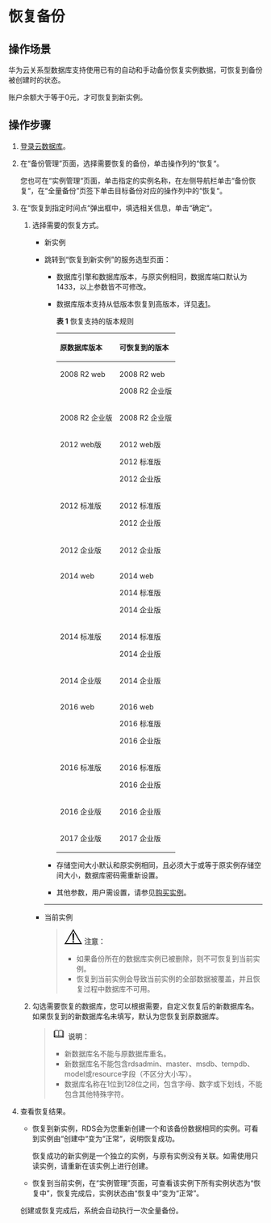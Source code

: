 # 恢复备份<a name="zh-cn_topic_0053089727"></a>

## 操作场景<a name="section51567119122258"></a>

华为云关系型数据库支持使用已有的自动和手动备份恢复实例数据，可恢复到备份被创建时的状态。

账户余额大于等于0元，才可恢复到新实例。

## 操作步骤<a name="section51247315503"></a>

1.  [登录云数据库](https://support.huaweicloud.com/qs-rds/rds_login.html)。
2.  在“备份管理”页面，选择需要恢复的备份，单击操作列的“恢复“。

    您也可在“实例管理“页面，单击指定的实例名称，在左侧导航栏单击“备份恢复“，在“全量备份”页签下单击目标备份对应的操作列中的“恢复“。

3.  在“恢复到指定时间点“弹出框中，填选相关信息，单击“确定“。
    1.  选择需要的恢复方式。
        -   新实例
        -   跳转到“恢复到新实例”的服务选型页面：
            -   数据库引擎和数据库版本，与原实例相同，数据库端口默认为1433，以上参数皆不可修改。
            -   数据库版本支持从低版本恢复到高版本，详见[表1](#table1334944713437)。

                **表 1**  恢复支持的版本规则

                <a name="table1334944713437"></a>
                <table><thead align="left"><tr id="row1134094714310"><th class="cellrowborder" valign="top" width="50%" id="mcps1.2.3.1.1"><p id="p434016479436"><a name="p434016479436"></a><a name="p434016479436"></a>原数据库版本</p>
                </th>
                <th class="cellrowborder" valign="top" width="50%" id="mcps1.2.3.1.2"><p id="p434016477435"><a name="p434016477435"></a><a name="p434016477435"></a>可恢复到的版本</p>
                </th>
                </tr>
                </thead>
                <tbody><tr id="row934134715438"><td class="cellrowborder" valign="top" width="50%" headers="mcps1.2.3.1.1 "><p id="p19340154712439"><a name="p19340154712439"></a><a name="p19340154712439"></a>2008 R2 web</p>
                </td>
                <td class="cellrowborder" valign="top" width="50%" headers="mcps1.2.3.1.2 "><p id="p93401647114313"><a name="p93401647114313"></a><a name="p93401647114313"></a>2008 R2 web</p>
                <p id="p183411547134316"><a name="p183411547134316"></a><a name="p183411547134316"></a>2008 R2 企业版 </p>
                </td>
                </tr>
                <tr id="row334116472437"><td class="cellrowborder" valign="top" width="50%" headers="mcps1.2.3.1.1 "><p id="p53411147104319"><a name="p53411147104319"></a><a name="p53411147104319"></a>2008 R2 企业版</p>
                </td>
                <td class="cellrowborder" valign="top" width="50%" headers="mcps1.2.3.1.2 "><p id="p17341847184318"><a name="p17341847184318"></a><a name="p17341847184318"></a>2008 R2 企业版 </p>
                </td>
                </tr>
                <tr id="row834117475436"><td class="cellrowborder" valign="top" width="50%" headers="mcps1.2.3.1.1 "><p id="p12341164784315"><a name="p12341164784315"></a><a name="p12341164784315"></a>2012 web版</p>
                </td>
                <td class="cellrowborder" valign="top" width="50%" headers="mcps1.2.3.1.2 "><p id="p8341114712433"><a name="p8341114712433"></a><a name="p8341114712433"></a>2012 web版</p>
                <p id="p4341947154314"><a name="p4341947154314"></a><a name="p4341947154314"></a>2012 标准版</p>
                <p id="p17341184720439"><a name="p17341184720439"></a><a name="p17341184720439"></a>2012 企业版</p>
                </td>
                </tr>
                <tr id="row1234244720438"><td class="cellrowborder" valign="top" width="50%" headers="mcps1.2.3.1.1 "><p id="p934116479439"><a name="p934116479439"></a><a name="p934116479439"></a>2012 标准版</p>
                </td>
                <td class="cellrowborder" valign="top" width="50%" headers="mcps1.2.3.1.2 "><p id="p19342747174317"><a name="p19342747174317"></a><a name="p19342747174317"></a>2012 标准版</p>
                <p id="p193421947184317"><a name="p193421947184317"></a><a name="p193421947184317"></a>2012 企业版</p>
                </td>
                </tr>
                <tr id="row1234215477432"><td class="cellrowborder" valign="top" width="50%" headers="mcps1.2.3.1.1 "><p id="p10342124784312"><a name="p10342124784312"></a><a name="p10342124784312"></a>2012 企业版</p>
                </td>
                <td class="cellrowborder" valign="top" width="50%" headers="mcps1.2.3.1.2 "><p id="p16342134716439"><a name="p16342134716439"></a><a name="p16342134716439"></a>2012 企业版</p>
                </td>
                </tr>
                <tr id="row53451947184320"><td class="cellrowborder" valign="top" width="50%" headers="mcps1.2.3.1.1 "><p id="p12342174712432"><a name="p12342174712432"></a><a name="p12342174712432"></a>2014 web</p>
                </td>
                <td class="cellrowborder" valign="top" width="50%" headers="mcps1.2.3.1.2 "><p id="p183421947174316"><a name="p183421947174316"></a><a name="p183421947174316"></a>2014 web</p>
                <p id="p18344144774315"><a name="p18344144774315"></a><a name="p18344144774315"></a>2014 标准版 </p>
                <p id="p9345164712438"><a name="p9345164712438"></a><a name="p9345164712438"></a>2014 企业版 </p>
                </td>
                </tr>
                <tr id="row2345184711431"><td class="cellrowborder" valign="top" width="50%" headers="mcps1.2.3.1.1 "><p id="p16345164774312"><a name="p16345164774312"></a><a name="p16345164774312"></a>2014 标准版</p>
                </td>
                <td class="cellrowborder" valign="top" width="50%" headers="mcps1.2.3.1.2 "><p id="p16345194764320"><a name="p16345194764320"></a><a name="p16345194764320"></a>2014 标准版 </p>
                <p id="p16345144734317"><a name="p16345144734317"></a><a name="p16345144734317"></a>2014 企业版 </p>
                </td>
                </tr>
                <tr id="row43461147204320"><td class="cellrowborder" valign="top" width="50%" headers="mcps1.2.3.1.1 "><p id="p113461447164311"><a name="p113461447164311"></a><a name="p113461447164311"></a>2014 企业版</p>
                </td>
                <td class="cellrowborder" valign="top" width="50%" headers="mcps1.2.3.1.2 "><p id="p1834694764314"><a name="p1834694764314"></a><a name="p1834694764314"></a>2014 企业版 </p>
                </td>
                </tr>
                <tr id="row134815473432"><td class="cellrowborder" valign="top" width="50%" headers="mcps1.2.3.1.1 "><p id="p734614764311"><a name="p734614764311"></a><a name="p734614764311"></a>2016 web</p>
                </td>
                <td class="cellrowborder" valign="top" width="50%" headers="mcps1.2.3.1.2 "><p id="p1734604744316"><a name="p1734604744316"></a><a name="p1734604744316"></a>2016 web</p>
                <p id="p7348194711431"><a name="p7348194711431"></a><a name="p7348194711431"></a>2016 标准版 </p>
                <p id="p1348144774310"><a name="p1348144774310"></a><a name="p1348144774310"></a>2016 企业版 </p>
                </td>
                </tr>
                <tr id="row63488477431"><td class="cellrowborder" valign="top" width="50%" headers="mcps1.2.3.1.1 "><p id="p33481476434"><a name="p33481476434"></a><a name="p33481476434"></a>2016 标准版</p>
                </td>
                <td class="cellrowborder" valign="top" width="50%" headers="mcps1.2.3.1.2 "><p id="p9348247124317"><a name="p9348247124317"></a><a name="p9348247124317"></a>2016 标准版</p>
                <p id="p334864711431"><a name="p334864711431"></a><a name="p334864711431"></a>2016 企业版 </p>
                </td>
                </tr>
                <tr id="row11348204794311"><td class="cellrowborder" valign="top" width="50%" headers="mcps1.2.3.1.1 "><p id="p7348154712436"><a name="p7348154712436"></a><a name="p7348154712436"></a>2016 企业版</p>
                </td>
                <td class="cellrowborder" valign="top" width="50%" headers="mcps1.2.3.1.2 "><p id="p6348847104312"><a name="p6348847104312"></a><a name="p6348847104312"></a>2016 企业版 </p>
                </td>
                </tr>
                <tr id="row7349647154313"><td class="cellrowborder" valign="top" width="50%" headers="mcps1.2.3.1.1 "><p id="p193491347194319"><a name="p193491347194319"></a><a name="p193491347194319"></a>2017 企业版</p>
                </td>
                <td class="cellrowborder" valign="top" width="50%" headers="mcps1.2.3.1.2 "><p id="p1534920476435"><a name="p1534920476435"></a><a name="p1534920476435"></a>2017 企业版</p>
                </td>
                </tr>
                </tbody>
                </table>

            -   存储空间大小默认和原实例相同，且必须大于或等于原实例存储空间大小，数据库密码需重新设置。
            -   其他参数，用户需设置，请参见[购买实例](https://support.huaweicloud.com/qs-rds/zh-cn_topic_0053089697.md)。
            -               -               -   
        -   当前实例

            >![](public_sys-resources/icon-notice.gif) **注意：**   
            >-   如果备份所在的数据库实例已被删除，则不可恢复到当前实例。  
            >-   恢复到当前实例会导致当前实例的全部数据被覆盖，并且恢复过程中数据库不可用。  


    2.  勾选需要恢复的数据库，您可以根据需要，自定义恢复后的新数据库名。如果恢复到的新数据库名未填写，默认为您恢复到原数据库。

        >![](public_sys-resources/icon-note.gif) **说明：**   
        >-   新数据库名不能与原数据库重名。  
        >-   新数据库名不能包含rdsadmin、master、msdb、tempdb、model或resource字段（不区分大小写）。  
        >-   数据库名称在1位到128位之间，包含字母、数字或下划线，不能包含其他特殊字符。  


4.  查看恢复结果。

    -   恢复到新实例，RDS会为您重新创建一个和该备份数据相同的实例。可看到实例由“创建中“变为“正常“，说明恢复成功。

        恢复成功的新实例是一个独立的实例，与原有实例没有关联。如需使用只读实例，请重新在该实例上进行创建。

    -   恢复到当前实例，在“实例管理”页面，可查看该实例下所有实例状态为“恢复中”，恢复完成后，实例状态由“恢复中”变为“正常”。

    创建或恢复完成后，系统会自动执行一次全量备份。


